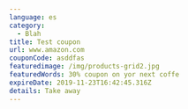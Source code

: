 ```yaml
---
language: es
category:
  - Blah
title: Test coupon
url: www.amazon.com
couponCode: asddfas
featuredimage: /img/products-grid2.jpg
featuredWords: 30% coupon on yor next coffe
expireDate: 2019-11-23T16:42:45.316Z
details: Take away
---
```


